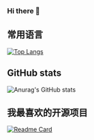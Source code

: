 ### Hi there 👋

<!--
**chenjing185/chenjing185** is a ✨ _special_ ✨ repository because its `README.md` (this file) appears on your GitHub profile.

Here are some ideas to get you started:

- 🔭 I’m currently working on ...
- 🌱 I’m currently learning ...
- 👯 I’m looking to collaborate on ...
- 🤔 I’m looking for help with ...
- 💬 Ask me about ...
- 📫 How to reach me: ...
- 😄 Pronouns: ...
- ⚡ Fun fact: ...
-->
## 常用语言
[![Top Langs](https://github-readme-stats.vercel.app/api/top-langs/?username=chenjing185&layout=compact&&theme=merko&langs_count=8)](https://github.com/anuraghazra/github-readme-stats)

## GitHub stats
![Anurag's GitHub stats](https://github-readme-stats.vercel.app/api?username=chenjing185&show_icons=true&theme=radical)

## 我最喜欢的开源项目
[![Readme Card](https://github-readme-stats.vercel.app/api/pin/?username=chenjing185&theme=tokyonight&repo=hexo-theme-yun)](https://github.com/anuraghazra/github-readme-stats)
